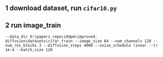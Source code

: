 ## 1 download dataset, run `cifar10.py`

## 2 run image_train
```
--data_dir D:\papers_repo\iddpm\improved-diffusion\datasets\cifar_train --image_size 64 --num_channels 128 --num_res_blocks 3 --diffusion_steps 4000 --noise_schedule linear --lr 1e-4 --batch_size 128
```